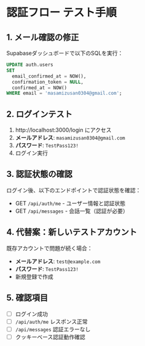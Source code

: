 # 認証フロー テスト手順

## 1. メール確認の修正
Supabaseダッシュボードで以下のSQLを実行：
```sql
UPDATE auth.users 
SET 
  email_confirmed_at = NOW(),
  confirmation_token = NULL,
  confirmed_at = NOW()
WHERE email = 'masamizusan0304@gmail.com';
```

## 2. ログインテスト
1. http://localhost:3000/login にアクセス
2. **メールアドレス**: `masamizusan0304@gmail.com`
3. **パスワード**: `TestPass123!`
4. ログイン実行

## 3. 認証状態の確認
ログイン後、以下のエンドポイントで認証状態を確認：
- GET `/api/auth/me` - ユーザー情報と認証状態
- GET `/api/messages` - 会話一覧（認証が必要）

## 4. 代替案：新しいテストアカウント
既存アカウントで問題が続く場合：
- **メールアドレス**: `test@example.com`
- **パスワード**: `TestPass123!`
- 新規登録で作成

## 5. 確認項目
- [ ] ログイン成功
- [ ] `/api/auth/me` レスポンス正常
- [ ] `/api/messages` 認証エラーなし
- [ ] クッキーベース認証動作確認